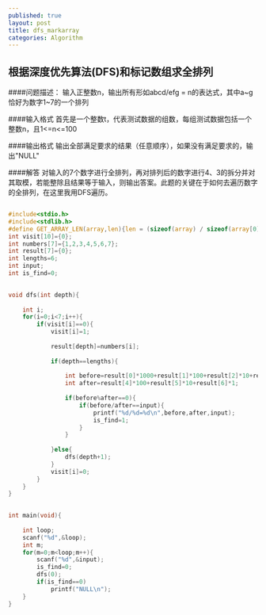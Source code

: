 ```yaml
---
published: true
layout: post
title: dfs_markarray
categories: Algorithm
---
```


## 根据深度优先算法(DFS)和标记数组求全排列

####问题描述：
输入正整数n，输出所有形如abcd/efg = n的表达式，其中a~g恰好为数字1~7的一个排列

####输入格式
首先是一个整数t，代表测试数据的组数，每组测试数据包括一个整数n，且1<=n<=100

####输出格式
输出全部满足要求的结果（任意顺序），如果没有满足要求的，输出"NULL"

####解答
对输入的7个数字进行全排列，再对排列后的数字进行4、3的拆分并对其取模，若能整除且结果等于输入，则输出答案。此题的关键在于如何去遍历数字的全排列，在这里我用DFS遍历。

```C

#include<stdio.h>
#include<stdlib.h>
#define GET_ARRAY_LEN(array,len){len = (sizeof(array) / sizeof(array[0]));}
int visit[10]={0};
int numbers[7]={1,2,3,4,5,6,7};
int result[7]={0};
int lengths=6;
int input;
int is_find=0;

 
void dfs(int depth){
     
    int i;
    for(i=0;i<7;i++){
        if(visit[i]==0){
            visit[i]=1;
             
            result[depth]=numbers[i];
 
            if(depth==lengths){
 
                int before=result[0]*1000+result[1]*100+result[2]*10+result[3]*1;
                int after=result[4]*100+result[5]*10+result[6]*1;
 
                if(before%after==0){
                    if(before/after==input){
                        printf("%d/%d=%d\n",before,after,input);
                        is_find=1;
                    }
                }
 
            }else{
                dfs(depth+1);
            }
            visit[i]=0;
        }
    } 
}

 
int main(void){
     
    int loop;
    scanf("%d",&loop);
    int m;
    for(m=0;m<loop;m++){
        scanf("%d",&input);
        is_find=0;
        dfs(0);
        if(is_find==0)
            printf("NULL\n");
    }
}

```